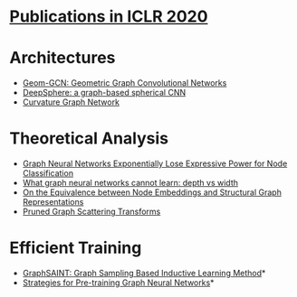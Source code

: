 # [Publications in ICLR 2020](https://openreview.net/group?id=ICLR.cc/2020/Conference)


# Architectures
- [Geom-GCN: Geometric Graph Convolutional Networks](https://github.com/naganandy/graph-based-deep-learning-literature/blob/master/conference-publications/folders/publications_iclr20/geomgcn_iclr20/README.md)
- [DeepSphere: a graph-based spherical CNN](https://github.com/naganandy/graph-based-deep-learning-literature/blob/master/conference-publications/folders/publications_iclr20/deepsphere_iclr20/README.md)
- [Curvature Graph Network](https://github.com/naganandy/graph-based-deep-learning-literature/blob/master/conference-publications/folders/publications_iclr20/curvgn_iclr20/README.md)



# Theoretical Analysis
- [Graph Neural Networks Exponentially Lose Expressive Power for Node Classification](https://github.com/naganandy/graph-based-deep-learning-literature/blob/master/conference-publications/folders/publications_iclr20/expgnn_iclr20/README.md)
- [What graph neural networks cannot learn: depth vs width](https://github.com/naganandy/graph-based-deep-learning-literature/blob/master/conference-publications/folders/publications_iclr20/gnnmp_iclr20/README.md)
- [On the Equivalence between Node Embeddings and Structural Graph Representations](https://github.com/naganandy/graph-based-deep-learning-literature/blob/master/conference-publications/folders/publications_iclr20/cgnn_iclr20/README.md) 
- [Pruned Graph Scattering Transforms](https://github.com/naganandy/graph-based-deep-learning-literature/blob/master/conference-publications/folders/publications_iclr20/pgst_iclr20/README.md)



# Efficient Training
- [GraphSAINT: Graph Sampling Based Inductive Learning Method](https://openreview.net/forum?id=BJe8pkHFwS)*
- [Strategies for Pre-training Graph Neural Networks](https://github.com/naganandy/graph-based-deep-learning-literature/blob/master/conference-publications/folders/publications_iclr20/gnnpretraining_iclr20/README.md)*
